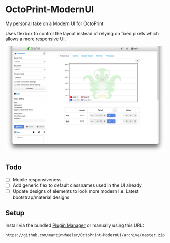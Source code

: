 # OctoPrint-ModernUI

My personal take on a Modern UI for OctoPrint.

Uses flexbox to control the layout instead of relying on fixed pixels which allows a more responsive UI.

![layout-preview](docs/images/dashboard.png)

## Todo

- [ ] Mobile responsiveness
- [ ] Add generic flex to default classnames used in the UI already
- [ ] Update designs of elements to look more modern I.e. Latest bootstrap/material designs

## Setup

Install via the bundled [Plugin Manager](https://docs.octoprint.org/en/master/bundledplugins/pluginmanager.html)
or manually using this URL:

    https://github.com/martinwheeler/OctoPrint-ModernUI/archive/master.zip
